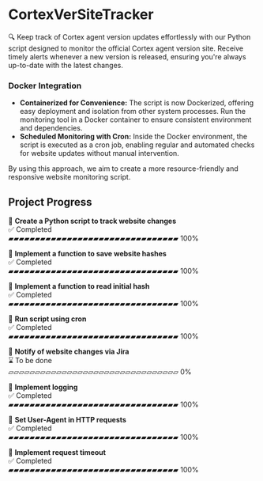 # CortexVerSiteTracker
🔍 Keep track of Cortex agent version updates effortlessly with our Python script designed to monitor the official Cortex agent version site. Receive timely alerts whenever a new version is released, ensuring you're always up-to-date with the latest 
changes.

### Docker Integration
- **Containerized for Convenience:** The script is now Dockerized, offering easy deployment and isolation from other system processes. Run the monitoring tool in a Docker container to ensure consistent environment and dependencies.
- **Scheduled Monitoring with Cron:** Inside the Docker environment, the script is executed as a cron job, enabling regular and automated checks for website updates without manual intervention.

By using this approach, we aim to create a more resource-friendly and responsive website monitoring script.

## Project Progress

📌 **Create a Python script to track website changes**  
✅ Completed  
▰▰▰▰▰▰▰▰▰▰▰▰▰▰▰▰▰▰▰▰▰▰▰▰▰▰▰▰▰▰▰▰ 100%

📌 **Implement a function to save website hashes**  
✅ Completed  
▰▰▰▰▰▰▰▰▰▰▰▰▰▰▰▰▰▰▰▰▰▰▰▰▰▰▰▰▰▰▰▰ 100%

📌 **Implement a function to read initial hash**  
✅ Completed  
▰▰▰▰▰▰▰▰▰▰▰▰▰▰▰▰▰▰▰▰▰▰▰▰▰▰▰▰▰▰▰▰ 100%

📌 **Run script using cron**  
✅ Completed  
▰▰▰▰▰▰▰▰▰▰▰▰▰▰▰▰▰▰▰▰▰▰▰▰▰▰▰▰▰▰▰▰ 100%

📌 **Notify of website changes via Jira**  
⌛ To be done  
▱▱▱▱▱▱▱▱▱▱▱▱▱▱▱▱▱▱▱▱▱▱▱▱▱▱▱▱▱▱▱▱ 0%

📌 **Implement logging**  
✅ Completed  
▰▰▰▰▰▰▰▰▰▰▰▰▰▰▰▰▰▰▰▰▰▰▰▰▰▰▰▰▰▰▰▰ 100%

📌 **Set User-Agent in HTTP requests**  
✅ Completed  
▰▰▰▰▰▰▰▰▰▰▰▰▰▰▰▰▰▰▰▰▰▰▰▰▰▰▰▰▰▰▰▰ 100%

📌 **Implement request timeout**  
✅ Completed  
▰▰▰▰▰▰▰▰▰▰▰▰▰▰▰▰▰▰▰▰▰▰▰▰▰▰▰▰▰▰▰▰ 100%


